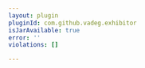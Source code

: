 ```yaml
---
layout: plugin
pluginId: com.github.vadeg.exhibitor
isJarAvailable: true
error: ''
violations: []

---
```

